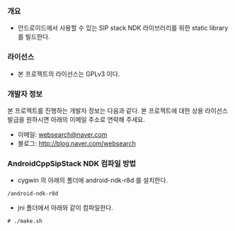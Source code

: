 ### 개요
* 안드로이드에서 사용할 수 있는 SIP stack NDK 라이브러리를 위한 static library 를 빌드한다.

### 라이선스
* 본 프로젝트의 라이선스는 GPLv3 이다.

### 개발자 정보
본 프로젝트를 진행하는 개발자 정보는 다음과 같다. 본 프로젝트에 대한 상용 라이선스 발급을 원하시면 아래의 이메일 주소로 연락해 주세요.

* 이메일: websearch@naver.com
* 블로그: http://blog.naver.com/websearch

### AndroidCppSipStack NDK 컴파일 방법

* cygwin 의 아래의 폴더에 android-ndk-r8d 를 설치한다.
```
/android-ndk-r8d
```

* jni 폴더에서 아래와 같이 컴파일한다.
```
# ./make.sh
```
